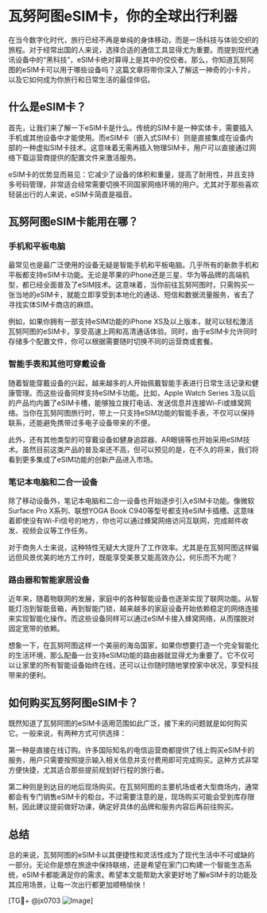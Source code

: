 # 瓦努阿图eSIM卡，你的全球出行利器

在当今数字化时代，旅行已经不再是单纯的身体移动，而是一场科技与体验交织的旅程。对于经常出国的人来说，选择合适的通信工具显得尤为重要。而提到现代通讯设备中的“黑科技”，eSIM卡绝对算得上是其中的佼佼者。那么，你知道瓦努阿图的eSIM卡可以用于哪些设备吗？这篇文章将带你深入了解这一神奇的小卡片，以及它如何成为你旅行和日常生活的最佳伴侣。

## 什么是eSIM卡？

首先，让我们来了解一下eSIM卡是什么。传统的SIM卡是一种实体卡，需要插入手机或其他设备中才能使用。而eSIM卡（嵌入式SIM卡）则是直接集成在设备内部的一种虚拟SIM卡技术。这意味着无需再插入物理SIM卡，用户可以直接通过网络下载运营商提供的配置文件来激活服务。

eSIM卡的优势显而易见：它减少了设备的体积和重量，提高了耐用性，并且支持多号码管理，非常适合经常需要切换不同国家网络环境的用户。尤其对于那些喜欢轻装出行的人来说，eSIM卡简直是福音。

## 瓦努阿图eSIM卡能用在哪？

### 手机和平板电脑

最常见也是最广泛使用的设备无疑是智能手机和平板电脑。几乎所有的新款手机和平板都支持eSIM卡功能。无论是苹果的iPhone还是三星、华为等品牌的高端机型，都已经全面普及了eSIM技术。这意味着，当你前往瓦努阿图时，只需购买一张当地的eSIM卡，就能立即享受到本地化的通话、短信和数据流量服务，省去了寻找实体SIM卡商店的麻烦。

例如，如果你拥有一部支持eSIM功能的iPhone XS及以上版本，就可以轻松激活瓦努阿图的eSIM卡，享受高速上网和高清通话体验。同时，由于eSIM卡允许同时存储多个配置文件，你可以根据需要随时切换不同的运营商或套餐。

### 智能手表和其他可穿戴设备

随着智能穿戴设备的兴起，越来越多的人开始佩戴智能手表进行日常生活记录和健康管理。而这些设备同样支持eSIM卡功能。比如，Apple Watch Series 3及以后的产品均内置了eSIM卡槽，能够独立拨打电话、发送信息并连接Wi-Fi或蜂窝网络。当你在瓦努阿图旅行时，带上一只支持eSIM功能的智能手表，不仅可以保持联系，还能避免携带过多电子设备带来的不便。

此外，还有其他类型的可穿戴设备如健身追踪器、AR眼镜等也开始采用eSIM技术。虽然目前这类产品的普及率还不高，但可以预见的是，在不久的将来，我们将看到更多集成了eSIM功能的创新产品进入市场。

### 笔记本电脑和二合一设备

除了移动设备外，笔记本电脑和二合一设备也开始逐步引入eSIM卡功能。像微软Surface Pro X系列、联想YOGA Book C940等型号都支持eSIM卡插槽。这意味着即使没有Wi-Fi信号的地方，你也可以通过蜂窝网络访问互联网，完成邮件收发、视频会议等工作任务。

对于商务人士来说，这种特性无疑大大提升了工作效率。尤其是在瓦努阿图这样偏远但风景优美的地方工作时，既能享受美景又能高效办公，何乐而不为呢？

### 路由器和智能家居设备

近年来，随着物联网的发展，家庭中的各种智能设备也逐渐实现了联网功能。从智能灯泡到智能音箱，再到智能门锁，越来越多的家庭设备开始依赖稳定的网络连接来实现智能化操作。而这些设备同样可以通过eSIM卡接入蜂窝网络，从而摆脱对固定宽带的依赖。

想象一下，在瓦努阿图这样一个美丽的海岛国家，如果你想要打造一个完全智能化的生活环境，那么配备一台支持eSIM功能的路由器就显得尤为重要了。它不仅可以让家里的所有智能设备始终在线，还可以让你随时随地掌控家中状况，享受科技带来的便利。

## 如何购买瓦努阿图eSIM卡？

既然知道了瓦努阿图的eSIM卡适用范围如此广泛，接下来的问题就是如何购买它。一般来说，有两种方式可供选择：

第一种是直接在线订购。许多国际知名的电信运营商都提供了线上购买eSIM卡的服务，用户只需要按照提示输入相关信息并支付费用即可完成购买。这种方式非常方便快捷，尤其适合那些提前规划好行程的旅行者。

第二种则是到达目的地后现场购买。在瓦努阿图的主要机场或者大型商场内，通常都会有专门销售eSIM卡的柜台。不过需要注意的是，现场购买可能会受到库存限制，因此建议提前做好功课，确定好具体的品牌和服务内容后再前往购买。

## 总结

总的来说，瓦努阿图的eSIM卡以其便捷性和灵活性成为了现代生活中不可或缺的一部分。无论你是想在旅途中保持联络，还是希望在家门口构建一个智能生态系统，eSIM卡都能满足你的需求。希望本文能帮助大家更好地了解eSIM卡的功能及其应用场景，让每一次出行都更加顺畅愉快！

[TG💪+ @jx0703 ![Image](https://github.com/user-attachments/assets/dbca1d08-cadb-493c-b0ec-ad6f7a83f270)]